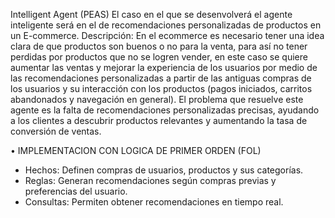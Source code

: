 Intelligent Agent (PEAS)
El caso en el que se desenvolverá el agente inteligente será en el de recomendaciones personalizadas de productos en un E-commerce.
Descripción: En el ecommerce es necesario tener una idea clara de que productos son buenos o no para la venta, para así no tener perdidas por productos que no se logren vender, en este caso se quiere aumentar las ventas y mejorar la experiencia de los usuarios por medio de las recomendaciones personalizadas a partir de las antiguas compras de los usuarios y su interacción con los productos (pagos iniciados, carritos abandonados y navegación en general). 
El problema que resuelve este agente es la falta de recomendaciones personalizadas precisas, ayudando a los clientes a descubrir productos relevantes y aumentando la tasa de conversión de ventas.

•	IMPLEMENTACION CON LOGICA DE PRIMER ORDEN (FOL)
-	Hechos: Definen compras de usuarios, productos y sus categorías.
-	Reglas: Generan recomendaciones según compras previas y preferencias del usuario.
-	Consultas: Permiten obtener recomendaciones en tiempo real.
